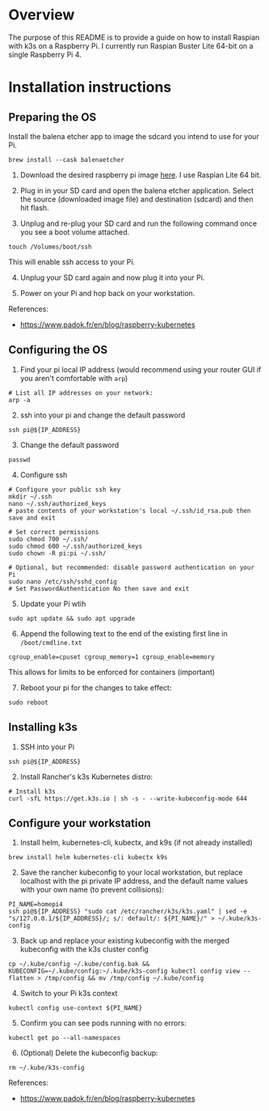 # Overview

The purpose of this README is to provide a guide on how to install Raspian with k3s on a Raspberry Pi. I currently run Raspian Buster Lite 64-bit on a single Raspberry Pi 4.

# Installation instructions

## Preparing the OS

Install the balena etcher app to image the sdcard you intend to use for your Pi.
```
brew install --cask balenaetcher
```

1. Download the desired raspberry pi image [here](https://www.raspberrypi.com/software/operating-systems/). I use Raspian Lite 64 bit.

2. Plug in in your SD card and open the balena etcher application. Select the source (downloaded image file) and destination (sdcard) and then hit flash.

3. Unplug and re-plug your SD card and run the following command once you see a boot volume attached.
```
touch /Volumes/boot/ssh
```
This will enable ssh access to your Pi.

4. Unplug your SD card again and now plug it into your Pi. 

5. Power on your Pi and hop back on your workstation.

References:
* https://www.padok.fr/en/blog/raspberry-kubernetes

## Configuring the OS

1. Find your pi local IP address (would recommend using your router GUI if you aren't comfortable with `arp`)
```
# List all IP addresses on your network:
arp -a
```
2. ssh into your pi and change the default password
```
ssh pi@${IP_ADDRESS}
```
3. Change the default password
```
passwd
```
4. Configure ssh
```
# Configure your public ssh key
mkdir ~/.ssh
nano ~/.ssh/authorized_keys
# paste contents of your workstation's local ~/.ssh/id_rsa.pub then save and exit

# Set correct permissions
sudo chmod 700 ~/.ssh/
sudo chmod 600 ~/.ssh/authorized_keys
sudo chown -R pi:pi ~/.ssh/

# Optional, but recommended: disable password authentication on your Pi
sudo nano /etc/ssh/sshd_config
# Set PasswordAuthentication No then save and exit
```
5. Update your Pi wtih
```
sudo apt update && sudo apt upgrade
```
6. Append the following text to the end of the existing first line in `/boot/cmdline.txt`
```
cgroup_enable=cpuset cgroup_memory=1 cgroup_enable=memory
```
This allows for limits to be enforced for containers (important)

7. Reboot your pi for the changes to take effect:
```
sudo reboot
```

## Installing k3s

1. SSH into your Pi
```
ssh pi@${IP_ADDRESS}
```
2. Install Rancher's k3s Kubernetes distro:
```
# Install k3s
curl -sfL https://get.k3s.io | sh -s - --write-kubeconfig-mode 644
```

## Configure your workstation

1. Install helm, kubernetes-cli, kubectx, and k9s (if not already installed)
```
brew install helm kubernetes-cli kubectx k9s
```
2. Save the rancher kubeconfig to your local workstation, but replace localhost with the pi private IP address, and the default name values with your own name (to prevent collisions):
```
PI_NAME=homepi4
ssh pi@${IP_ADDRESS} "sudo cat /etc/rancher/k3s/k3s.yaml" | sed -e "s/127.0.0.1/${IP_ADDRESS}/; s/: default/: ${PI_NAME}/" > ~/.kube/k3s-config
```
3. Back up and replace your existing kubeconfig with the merged kubeconfig with the k3s cluster config
```
cp ~/.kube/config ~/.kube/config.bak && KUBECONFIG=~/.kube/config:~/.kube/k3s-config kubectl config view --flatten > /tmp/config && mv /tmp/config ~/.kube/config
```
4. Switch to your Pi k3s context
```
kubectl config use-context ${PI_NAME}
```
5. Confirm you can see pods running with no errors:
```
kubectl get po --all-namespaces
```
6. (Optional) Delete the kubeconfig backup:
```
rm ~/.kube/k3s-config
```

References:
* https://www.padok.fr/en/blog/raspberry-kubernetes